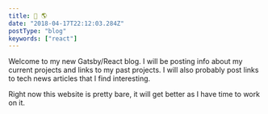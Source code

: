 ```yaml
---
title: 👊 🌎
date: "2018-04-17T22:12:03.284Z"
postType: "blog"
keywords: ["react"]
---
```


Welcome to my new Gatsby/React blog.  I will be posting info about my current projects and links to my past projects.  I will also probably post links to tech news articles that I find interesting.

Right now this website is pretty bare, it will get better as I have time to work on it.